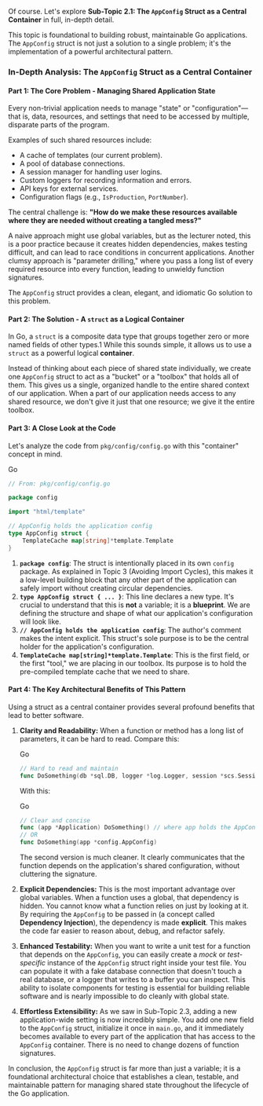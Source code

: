 Of course. Let's explore **Sub-Topic 2.1: The `AppConfig` Struct as a Central Container** in full, in-depth detail.

This topic is foundational to building robust, maintainable Go applications. The `AppConfig` struct is not just a solution to a single problem; it's the implementation of a powerful architectural pattern.

### In-Depth Analysis: The `AppConfig` Struct as a Central Container

#### Part 1: The Core Problem - Managing Shared Application State

Every non-trivial application needs to manage "state" or "configuration"—that is, data, resources, and settings that need to be accessed by multiple, disparate parts of the program.

Examples of such shared resources include:

- A cache of templates (our current problem).
- A pool of database connections.
- A session manager for handling user logins.
- Custom loggers for recording information and errors.
- API keys for external services.
- Configuration flags (e.g., `IsProduction`, `PortNumber`).

The central challenge is: **"How do we make these resources available where they are needed without creating a tangled mess?"**

A naive approach might use global variables, but as the lecturer noted, this is a poor practice because it creates hidden dependencies, makes testing difficult, and can lead to race conditions in concurrent applications. Another clumsy approach is "parameter drilling," where you pass a long list of every required resource into every function, leading to unwieldy function signatures.

The `AppConfig` struct provides a clean, elegant, and idiomatic Go solution to this problem.

#### Part 2: The Solution - A `struct` as a Logical Container

In Go, a `struct` is a composite data type that groups together zero or more named fields of other types.1 While this sounds simple, it allows us to use a `struct` as a powerful logical **container**.

Instead of thinking about each piece of shared state individually, we create one `AppConfig` struct to act as a "bucket" or a "toolbox" that holds all of them. This gives us a single, organized handle to the entire shared context of our application. When a part of our application needs access to any shared resource, we don't give it just that one resource; we give it the entire toolbox.

#### Part 3: A Close Look at the Code

Let's analyze the code from `pkg/config/config.go` with this "container" concept in mind.

Go

```Go
// From: pkg/config/config.go

package config

import "html/template"

// AppConfig holds the application config
type AppConfig struct {
	TemplateCache map[string]*template.Template
}
```

1. **`package config`**: The struct is intentionally placed in its own `config` package. As explained in Topic 3 (Avoiding Import Cycles), this makes it a low-level building block that any other part of the application can safely import without creating circular dependencies.
2. **`type AppConfig struct { ... }`**: This line declares a new type. It's crucial to understand that this is **not** a variable; it is a **blueprint**. We are defining the structure and shape of what our application's configuration will look like.
3. **`// AppConfig holds the application config`**: The author's comment makes the intent explicit. This struct's sole purpose is to be the central holder for the application's configuration.
4. **`TemplateCache map[string]*template.Template`**: This is the first field, or the first "tool," we are placing in our toolbox. Its purpose is to hold the pre-compiled template cache that we need to share.

#### Part 4: The Key Architectural Benefits of This Pattern

Using a struct as a central container provides several profound benefits that lead to better software.

1. **Clarity and Readability:** When a function or method has a long list of parameters, it can be hard to read. Compare this:
    
    Go
    
    ```Go
    // Hard to read and maintain
    func DoSomething(db *sql.DB, logger *log.Logger, session *scs.SessionManager, useCache bool)
    ```
    
    With this:
    
    Go
    
    ```Go
    // Clear and concise
    func (app *Application) DoSomething() // where app holds the AppConfig
    // OR
    func DoSomething(app *config.AppConfig)
    ```
    
    The second version is much cleaner. It clearly communicates that the function depends on the application's shared configuration, without cluttering the signature.
    
2. **Explicit Dependencies:** This is the most important advantage over global variables. When a function uses a global, that dependency is hidden. You cannot know what a function relies on just by looking at it. By requiring the `AppConfig` to be passed in (a concept called **Dependency Injection**), the dependency is made **explicit**. This makes the code far easier to reason about, debug, and refactor safely.
    
3. **Enhanced Testability:** When you want to write a unit test for a function that depends on the `AppConfig`, you can easily create a _mock_ or _test-specific_ instance of the `AppConfig` struct right inside your test file. You can populate it with a fake database connection that doesn't touch a real database, or a logger that writes to a buffer you can inspect. This ability to isolate components for testing is essential for building reliable software and is nearly impossible to do cleanly with global state.
    
4. **Effortless Extensibility:** As we saw in Sub-Topic 2.3, adding a new application-wide setting is now incredibly simple. You add one new field to the `AppConfig` struct, initialize it once in `main.go`, and it immediately becomes available to every part of the application that has access to the `AppConfig` container. There is no need to change dozens of function signatures.
    

In conclusion, the `AppConfig` struct is far more than just a variable; it is a foundational architectural choice that establishes a clean, testable, and maintainable pattern for managing shared state throughout the lifecycle of the Go application.